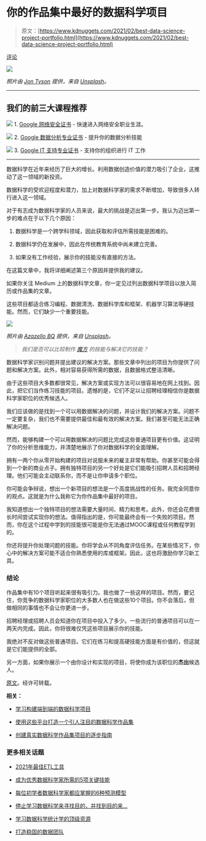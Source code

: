 # 你的作品集中最好的数据科学项目

> 原文：[https://www.kdnuggets.com/2021/02/best-data-science-project-portfolio.html](https://www.kdnuggets.com/2021/02/best-data-science-project-portfolio.html)

[评论](#comments)

![](../Images/628c464d0523b1eeded3f088833355a4.png)

*照片由 [Jon Tyson](https://unsplash.com/@jontyson?utm_source=unsplash&utm_medium=referral&utm_content=creditCopyText) 提供，来自 [Unsplash](https://unsplash.com/s/photos/best?utm_source=unsplash&utm_medium=referral&utm_content=creditCopyText)。*

* * *

## 我们的前三大课程推荐

![](../Images/0244c01ba9267c002ef39d4907e0b8fb.png) 1. [Google 网络安全证书](https://www.kdnuggets.com/google-cybersecurity) - 快速进入网络安全职业生涯。

![](../Images/e225c49c3c91745821c8c0368bf04711.png) 2. [Google 数据分析专业证书](https://www.kdnuggets.com/google-data-analytics) - 提升你的数据分析技能

![](../Images/0244c01ba9267c002ef39d4907e0b8fb.png) 3. [Google IT 支持专业证书](https://www.kdnuggets.com/google-itsupport) - 支持你的组织进行 IT 工作

* * *

数据科学在近年来经历了巨大的增长。利用数据创造价值的潜力吸引了企业，这推动了这一领域的新投资。

数据科学的受欢迎程度和潜力，加上对数据科学家的需求不断增加，导致很多人转行进入这一领域。

对于有志成为数据科学家的人员来说，最大的挑战是迈出第一步。我认为迈出第一步的难点在于以下几个原因：

1.  数据科学是一个跨学科领域，因此获取和评估所需技能是困难的。

1.  数据科学仍在发展中，因此在传统教育系统中尚未建立完善。

1.  如果没有工作经验，展示你的技能没有直接的方法。

在这篇文章中，我将详细阐述第三个原因并提供我的建议。

如果你关注 Medium 上的数据科学文章，你一定见过列出数据科学项目以放入简历或作品集的文章。

这些项目都适合练习编程、数据清洗、数据科学库和框架、机器学习算法等硬技能。然而，它们缺少一个重要技能。

![](../Images/c60b20e616277997a3fa8ef98dd809d0.png)

*照片由 [Azazello BQ](https://unsplash.com/@azazellobq?utm_source=unsplash&utm_medium=referral&utm_content=creditCopyText) 提供，来自 [Unsplash](https://unsplash.com/s/photos/problem?utm_source=unsplash&utm_medium=referral&utm_content=creditCopyText)。*

> *我们是否可以比较制作 [魔方](https://en.wikipedia.org/wiki/Rubik%27s_Cube) 的技能与解决它的技能？*

数据科学家识别问题并提出建议的解决方案。那些文章中列出的项目为你提供了问题和解决方案。此外，相对容易获得所需的数据，且数据格式整洁清晰。

由于这些项目大多数都很常见，解决方案或实现方法可以很容易地在网上找到。因此，把它们当作练习技能的项目。遗憾的是，它们不足以让招聘经理相信你是数据科学家职位的优秀候选人。

我们应该做的是找到一个可以用数据解决的问题，并设计我们的解决方案。问题不一定要复杂，我们也不需要提供最佳和最有效的解决方案。我们甚至可能无法正确解决问题。

然而，能够构建一个可以用数据解决的问题比完成这些普通项目更有价值。这证明了你的分析思维能力，并清楚地展示了你对数据科学的全面理解。

拥有一两个你从零开始构建的项目对说服未来的雇主非常有帮助。你甚至可能会得到一个新的商业点子。拥有独特项目的另一个好处是它们能吸引招聘人员和招聘经理。他们可能会主动联系你，而不是让你申请多个职位。

你可能会争辩说，想出一个新项目的想法是一个高度挑战性的任务。我完全同意你的观点。这就是为什么我称它为你作品集中最好的项目。

我知道想出一个独特项目的想法需要大量时间、精力和思考。此外，你还会花费很长时间尝试实现你的想法。值得指出的是，你可能最终会有一个失败的项目。然而，你在这个过程中学到的技能很可能是你无法通过MOOC课程或任何教程学到的。

你还将提升你处理问题的技能。你将学会从不同角度评估任务。在某些情况下，你心中的解决方案可能不适合你熟悉使用的库或框架。因此，这也将激励你学习新工具。

### 结论

作品集中有10个项目听起来很有吸引力。我也做了一些这样的项目。然而，要记住，你竞争的数据科学家职位的大多数人也在做这些10个项目。你不会落后，但做相同的事情也不会让你更进一步。

招聘经理或招聘人员会知道你在项目中投入了多少。一些流行的普通项目可以在一两天内完成。因此，你将很难仅凭这些项目展示你的技能。

我绝对不反对做这些普通项目。它们在练习和提高硬技能方面是有价值的，但这就是它们能提供的全部。

另一方面，如果你展示一个由你设计和实现的项目，将使你成为该职位的**杰出**候选人。

[原文](https://towardsdatascience.com/the-best-data-science-project-to-have-in-your-portfolio-9e980c34213d)。经许可转载。

**相关：**

+   [学习构建端到端的数据科学项目](https://www.kdnuggets.com/2020/11/build-data-science-project.html)

+   [使用这些平台打造一个引人注目的数据科学作品集](https://www.kdnuggets.com/2021/01/build-data-science-portfolio.html)

+   [创建真实数据科学作品集项目的逐步指南](https://www.kdnuggets.com/2020/10/guide-authentic-data-science-portfolio-project.html)

### 更多相关话题

+   [2021年最佳ETL工具](https://www.kdnuggets.com/2021/12/mozart-best-etl-tools-2021.html)

+   [成为优秀数据科学家所需的5项关键技能](https://www.kdnuggets.com/2021/12/5-key-skills-needed-become-great-data-scientist.html)

+   [每位初学者数据科学家都应掌握的6种预测模型](https://www.kdnuggets.com/2021/12/6-predictive-models-every-beginner-data-scientist-master.html)

+   [停止学习数据科学来寻找目的，并找到目的来…](https://www.kdnuggets.com/2021/12/stop-learning-data-science-find-purpose.html)

+   [学习数据科学统计学的顶级资源](https://www.kdnuggets.com/2021/12/springboard-top-resources-learn-data-science-statistics.html)

+   [打造稳固的数据团队](https://www.kdnuggets.com/2021/12/build-solid-data-team.html)
